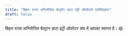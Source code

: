 ```yaml
---
title: "बिहार राज्य अनियोजित बेल्ट्रॉन डाटा एंट्री ऑपरेटर्स एसोसिएशन"
draft: false
---
```


बिहार राज्य अनियोजित बेल्ट्रान डाटा इंट्री ऑपरेटर संघ में आपका स्वागत है। :smile: